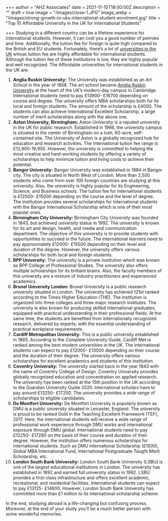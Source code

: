 +++
author = "AHZ Associates"
date = 2021-11-15T18:00:00Z
description = ""
draft = true
image = "/images/close-1.JPG"
image_webp = "/images/strong-growth-in-uks-international-student-enrolment.jpg"
title = "Top 10 Affordable University in the UK for International Students"

+++
Studying in a different country can be a lifetime experience for international students. However, it can cost you a good number of pennies and time. Additionally, the tuition fee for foreign is quite high compared to the British and EU students. Fortunately, there’s a lot of [universities in the UK](https://ahzassociates.co.uk/latest-uk-university-ranking/) whose tuition fee are highly affordable for international students. Although the tuition fee of these institutions is low, they are highly popular and well recognized. The Affordable universities for international students in the UK are:

 1. **Anglia Ruskin University:** The University was established as an Art School in the year of 1858. The art school became [Anglia Ruskin University](https://ahzassociates.co.uk/uk/university/anglia-ruskin-university/) at the heart of the UK’s modern-day campus in Cambridge. International students need to pay £13900- £16700 depending on course and degree. The university offers MBA scholarships both for its local and foreign students. The amount of the scholarship is £4000. The students can also achieve International Excellent Scholarship, a large number of merit scholarships along with the above one.
 2. **Aston University, Birmingham:** Aston University is a reputed university in the UK for public research. Established in 1966, the university campus is situated in the center of Birmingham on a lush, 60-acre, self-contained site. The University of Aston is a globally recognized hub for education and research activities. The international tuition fee range is £13,900-19,950. However, the university is committed to helping the most creative and hard-working students by offering a variety of scholarships to help minimize tuition and living costs to achieve their potential.
 3. **Bangor University:** Bangor University was established in 1884 in Bangor city. The city is situated in North West of London. More than 2,500 students who come from over 100 foreign countries are studying at this university. Also, the university is highly popular for its Engineering, Science, and Business schools. The tuition fee for international students is £12500- £15000 depending on the course and the level of degree. The institution provides several scholarships for international students with the Bangor International Scholarship which is one of their most popular ones.
 4. **Birmingham City University:** Birmingham City University was founded in 1843, but achieved university status in 1992. The university is known for its art and design, health, and media and communication department. The objective of this university is to provide students with opportunities to succeed in the future. The international learners need to pay approximately £12000- £15500 depending on their level and duration of the degree. However, the university offers various scholarships for both local and foreign students.
 5. **BPP University:** The university is a private institution which was known as BPP College of Professional Studies. The university also offers multiple scholarships for its brilliant brains. Also, the faculty members of this university are a mixture of industry practitioners and experienced academics.
 6. **Brunel University London:** Brunel University is a public research university situated in London. The university has achieved 121st ranked according to the Times Higher Education (THE). The institution is organized into three colleges and three major research institutes. The university is also known for producing skilled international graduates, equipped with practical understanding in their professional fields. At the same time, the students are benefited from internationally recognized research, delivered by experts, with the essential understanding of practical workplace requirements.
 7. **Cardiff Metropolitan University:** This is a public university established in 1865. According to the Complete University Guide, Cardiff Met is ranked among the best modern universities in the UK. The international students can expect to pay £12000- £13500 depending on their course and the duration of their degree. The university offers various scholarships for excellent academics and students of this institution.
 8. **Coventry University:** The university started back in the year 1843 with the name of Coventry College of Design. Coventry University provides globally recognized education and concentration on applied research. The university has been ranked at the 15th position in the UK according to the Guardian University Guide 2020. International scholars have to pay around £13250- £17200. The university provides a wide range of scholarships to eligible candidates.
 9. **De Montfort University:** De Montfort University is popularly known as DMU is a public university situated in Leicester, England. The university is proud to be ranked Gold in the Teaching Excellent Framework (TEF), 2017. Here, the international students will receive a wide range of professional work experience through DMU works and international exposure through DMU global. International students need to pay £12250- £17280 on the basis of their course and duration of their degree. However, the institution offers numerous scholarships for international students. Such as DMU International Scholarship (£1500), Global MBA International Fund, International Postgraduate Taught Merit Scholarship, etc.
10. **London South Bank University:** London South Bank University (LSBU) is one of the largest educational institutions in London. The university has established in 1892 and earned full university status in 1992. LSBU provides a first-class infrastructure and offers excellent academic, recreational, and residential facilities. International students can expect to pay £13125- £14800. However, London South Bank University has committed more than £1 million to its international scholarship scheme.

In the end, studying abroad is a life-changing but confusing process. Moreover, at the end of your study you’ll be a much better person with some wonderful memories.